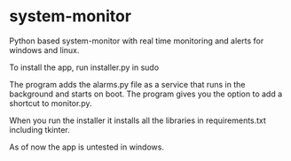 # system-monitor
Python based system-monitor with real time monitoring and alerts for windows and linux.

To install the app, run installer.py in sudo

The program adds the alarms.py file as a service that runs in the background and starts on boot.
The program gives you the option to add a shortcut to monitor.py.

When you run the installer it installs all the libraries in requirements.txt including tkinter.

As of now the app is untested in windows.